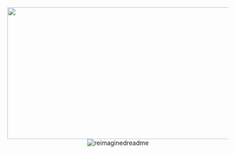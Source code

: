 <!-- ![header](https://capsule-render.vercel.app/api?type=waving&color=gradient&height=300&section=header&text=ChoiHaeun&fontSize=70) -->

<div align="center">
  <a href="https://github.com/devxb/gitanimals">
    <img
      src="https://render.gitanimals.org/farms/audgns10"
      width="700"
      height="300"
    />
  </a>
</div>

<!--
  <div align="center">
    <a href="https://github.com/chlgkdms/github-readme-stats">
      <img src="https://github-readme-stats.vercel.app/api?username=chlgkdms&bg_color=30,e96443,904e95&title_color=fff&text_color=fff"/>
    </a>
  </div>
-->

<div align="center">
  <img src="https://myreadme.vercel.app/api/embed/audgns10?panels=userstatistics,toprepositories,toplanguages,commitgraph" alt="reimaginedreadme" />
</div>

